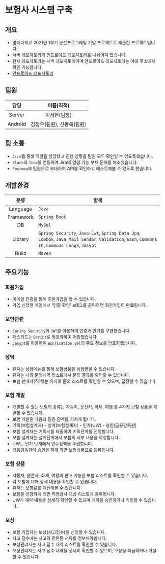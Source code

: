 # 보험사 시스템 구축

## 개요

- 명지대학교 2021년 1학기 분산프로그래밍 기말 프로젝트로 제출한 프로젝트입니다.
- 서버 레포지토리와 안드로이드 레포지토리로 나뉘어져 있습니다.
- 현재 레포지토리는 서버 레포지토리이며 안드로이드 레포지토리는 아래 주소에서 확인 가능합니다.
- [안드로이드 레포지토리](https://github.com/DogFoot-MJU/Insurance-System-App)

## 팀원

|담당|이름(직책)|
|:---:|:---:|
|Server|이서현(팀장)|
|Android|김정우(팀원), 신동욱(팀원)|

## 팀 소통
- `Jira`를 통해 역할을 할당했고 진행 상황을 팀원 모두 확인할 수 있도록했습니다.
- `Slack`과 `Jira`를 연동하여 Jira의 알람 기능 부재 문제를 해소했습니다.
- `Postman`에 팀원으로 초대하여 API를 확인하고 테스트해볼 수 있도록 했습니다.

## 개발환경

|분류|항목|
|:---:|---|
|Language|`Java`|
|Framework|`Spring Boot`|
|DB|`MySql`|
|Library|`Spring Security`, `Java-Jwt`, `Spring Data Jpa`, `Lombok`, `Java Mail Sendar`, `Validation`, `Gson`, `Commons IO`, `Commons Lang3`, `Jasypt`|
|Build|`Maven`|

## 주요기능

### 회원가입

- 이메일 인증을 통해 회원가입을 할 수 있습니다.
- 가입 신청한 메일에서 '인증 확인' a태그를 클릭하면 회원가입이 완료됩니다.

### 보안관련

- `Spring Security`와 `JWT`를 이용하여 인증과 인가를 구현했습니다.
- 패스워드는 `Bcript`로 암호화하여 저장했습니다.
- `Jasypt`를 이용하여 `application.yml`의 주요 정보를 암호화했습니다.

### 상담

- 유저는 상담메뉴를 통해 보험상품을 상담받을 수 있습니다.
- 유저는 나의 문의내역 리스트에서 문의 결과를 확인할 수 있습니다.
- 보험 판매자(직책)는 유저의 문의 리스트를 확인할 수 있으며, 답장할 수 있습니다.

### 보험 개발
- 개발할 수 있는 보험의 종류는 자동차, 운전자, 화재, 여행 총 4가지 보험 상품을 개발할 수 있습니다.
- 보험 개발은 다음과 같은 단계를 거치게 됩니다.
- 기획(보험설계자) - 설계(보험설계자) - 인가(UW) - 승인(금융감독원)
- 보험 설계자는 기획서를 제출하여 기획단계를 진행합니다.
- 보험 설계자는 설계단계에서 보험의 세부 내용을 작성합니다.
- UW는 인가 단계에서 인수정책을 수립합니다.
- 금융감독원이 승인을 하게 되면 보험상품으로 등록됩니다.

### 보험 상품
- 자동차, 운전자, 화재, 여행의 판매 가능한 보험 리스트를 확인할 수 있습니다.
- 각 보험에 대해 상세 내용을 확인할 수 있습니다.
- 유저는 보험료를 계산해볼 수 있습니다.
- 보험을 신청하게 되면 적범심사 대상 리스트에 등록됩니다.
- UW가 계약 내용을 상세히 확인할 수 있으며 계약을 승인하거나 거절할 수 있습니다.

### 보상
- 보험 가입자는 보상(사고접수)을 신청할 수 있습니다.
- 사고 접수에는 사고와 관련된 서류를 첨부해야합니다.
- 보상관리자는 사고 접수 내역 리스트를 확인할 수 있습니다.
- 보상관리자는 사고 접수 내역을 상세히 확인할 수 있으며, 보상을 지급하거나 거절할 수 있습니다.